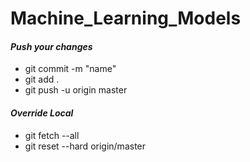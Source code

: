 # Machine_Learning_Models

#### *Push your changes*

* git commit -m "name"
* git add .
* git push -u origin master


#### *Override Local*

* git fetch --all
* git reset --hard origin/master